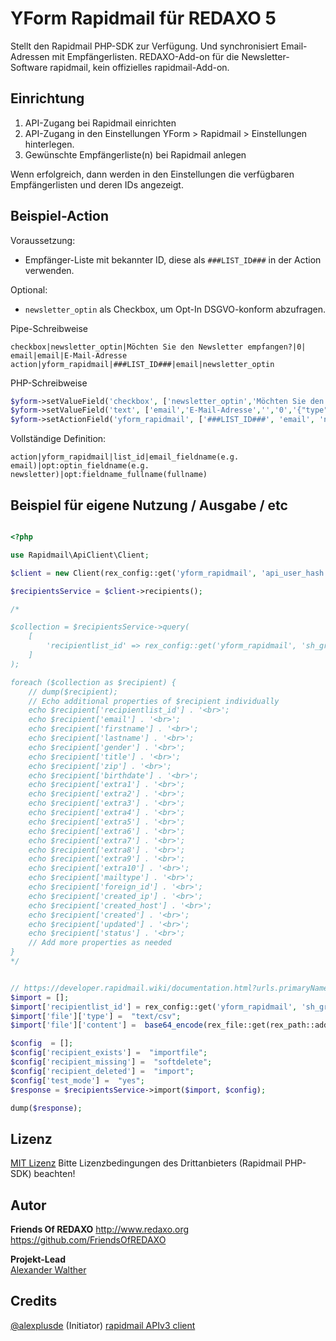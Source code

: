 # YForm Rapidmail für REDAXO 5

Stellt den Rapidmail PHP-SDK zur Verfügung. Und synchronisiert Email-Adressen mit Empfängerlisten. REDAXO-Add-on für die Newsletter-Software rapidmail, kein offizielles rapidmail-Add-on.

## Einrichtung

1. API-Zugang bei Rapidmail einrichten
2. API-Zugang in den Einstellungen YForm > Rapidmail > Einstellungen hinterlegen.
3. Gewünschte Empfängerliste(n) bei Rapidmail anlegen

Wenn erfolgreich, dann werden in den Einstellungen die verfügbaren Empfängerlisten und deren IDs angezeigt.

## Beispiel-Action

Voraussetzung:

* Empfänger-Liste mit bekannter ID, diese als `###LIST_ID###` in der Action verwenden.

Optional:

* `newsletter_optin` als Checkbox, um Opt-In DSGVO-konform abzufragen.

Pipe-Schreibweise

```plaintext
checkbox|newsletter_optin|Möchten Sie den Newsletter empfangen?|0|
email|email|E-Mail-Adresse
action|yform_rapidmail|###LIST_ID###|email|newsletter_optin
```

PHP-Schreibweise

```php
$yform->setValueField('checkbox', ['newsletter_optin','Möchten Sie den Newsletter empfangen?','0','0']);
$yform->setValueField('text', ['email','E-Mail-Adresse','','0','{"type":"email"}','']);
$yform->setActionField('yform_rapidmail', ['###LIST_ID###', 'email', 'newsletter_optin']);
```
Vollständige Definition:

```
action|yform_rapidmail|list_id|email_fieldname(e.g. email)|opt:optin_fieldname(e.g. newsletter)|opt:fieldname_fullname(fullname)
```

## Beispiel für eigene Nutzung / Ausgabe / etc

```php

<?php

use Rapidmail\ApiClient\Client;

$client = new Client(rex_config::get('yform_rapidmail', 'api_user_hash'), rex_config::get('yform_rapidmail', 'api_password_hash'));

$recipientsService = $client->recipients();

/*

$collection = $recipientsService->query(
    [
        'recipientlist_id' => rex_config::get('yform_rapidmail', 'sh_group_list_id') // Recipientlist ID MUST be provided
    ]
);

foreach ($collection as $recipient) {
    // dump($recipient);
    // Echo additional properties of $recipient individually
    echo $recipient['recipientlist_id'] . '<br>';
    echo $recipient['email'] . '<br>';
    echo $recipient['firstname'] . '<br>';
    echo $recipient['lastname'] . '<br>';
    echo $recipient['gender'] . '<br>';
    echo $recipient['title'] . '<br>';
    echo $recipient['zip'] . '<br>';
    echo $recipient['birthdate'] . '<br>';
    echo $recipient['extra1'] . '<br>';
    echo $recipient['extra2'] . '<br>';
    echo $recipient['extra3'] . '<br>';
    echo $recipient['extra4'] . '<br>';
    echo $recipient['extra5'] . '<br>';
    echo $recipient['extra6'] . '<br>';
    echo $recipient['extra7'] . '<br>';
    echo $recipient['extra8'] . '<br>';
    echo $recipient['extra9'] . '<br>';
    echo $recipient['extra10'] . '<br>';
    echo $recipient['mailtype'] . '<br>';
    echo $recipient['foreign_id'] . '<br>';
    echo $recipient['created_ip'] . '<br>';
    echo $recipient['created_host'] . '<br>';
    echo $recipient['created'] . '<br>';
    echo $recipient['updated'] . '<br>';
    echo $recipient['status'] . '<br>';
    // Add more properties as needed
}
*/


// https://developer.rapidmail.wiki/documentation.html?urls.primaryName=Recipients#/RecipientImport/post_recipients_import
$import = [];
$import['recipientlist_id'] = rex_config::get('yform_rapidmail', 'sh_group_list_id');
$import['file']['type'] =  "text/csv";
$import['file']['content'] =  base64_encode(rex_file::get(rex_path::addon('yform_rapidmail', 'rapidmail.csv')));

$config  = [];
$config['recipient_exists'] =  "importfile";
$config['recipient_missing'] =  "softdelete";
$config['recipient_deleted'] =  "import";
$config['test_mode'] =  "yes";
$response = $recipientsService->import($import, $config);

dump($response);

```

## Lizenz

[MIT Lizenz](LICENSE)
Bitte Lizenzbedingungen des Drittanbieters (Rapidmail PHP-SDK) beachten!

## Autor

**Friends Of REDAXO**
http://www.redaxo.org
https://github.com/FriendsOfREDAXO

**Projekt-Lead**  
[Alexander Walther](https://github.com/alexplusde)

## Credits
[@alexplusde](https://github.com/sponsors/alexplusde) (Initiator)
[rapidmail APIv3 client](https://github.com/rapidmail/rapidmail-apiv3-client-php)
